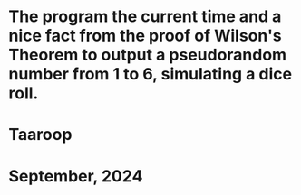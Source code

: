 # The program the current time and a nice fact from the proof of Wilson's Theorem to output a pseudorandom number from 1 to 6, simulating a dice roll.
# Taaroop
# September, 2024
